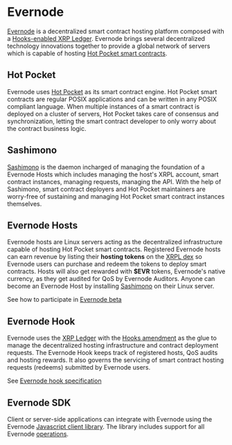 # Evernode
[Evernode](https://evernode.wordpress.com/) is a decentralized smart contract hosting platform composed with a [Hooks-enabled XRP Ledger](https://hooks-testnet.xrpl-labs.com/). Evernode brings several decentralized technology innovations together to provide a global network of servers which is capable of hosting [Hot Pocket smart contracts](#hot-pocket-smart-contracts).

## Hot Pocket
Evernode uses [Hot Pocket](hot-pocket/index.md) as its smart contract engine. Hot Pocket smart contracts are regular POSIX applications and can be written in any POSIX compliant language. When multiple instances of a smart contract is deployed on a cluster of servers, Hot Pocket takes care of consensus and synchronization, letting the smart contract developer to only worry about the contract business logic.

## Sashimono
[Sashimono](sashimono/index.md) is the daemon incharged of managing the foundation of a Evernode Hosts which includes managing the host's XRPL account, smart contract instances, managing requests, managing the API. With the help of Sashimono, smart contract deployers and Hot Pocket maintainers are worry-free of sustaining and managing Hot Pocket smart contract instances themselves.

## Evernode Hosts
Evernode hosts are Linux servers acting as the decentralized infrastructure capable of hosting Hot Pocket smart contracts. Registered Evernode hosts can earn revenue by listing their **hosting tokens** on the [XRPL dex](https://xrpl.org/decentralized-exchange.html) so Evernode users can purchase and redeem the tokens to deploy smart contracts. Hosts will also get rewarded with **$EVR** tokens, Evernode's native currency, as they get audited for QoS by Evernode Auditors. Anyone can become an Evernode Host by installing [Sashimono](sashimono/index.md) on their Linux server.

See how to participate in [Evernode beta](https://github.com/HotPocketDev/evernode-host)

## Evernode Hook
Evernode uses the [XRP Ledger](https://xrpl.org/) with the [Hooks amendment](https://hooks-testnet.xrpl-labs.com/) as the glue to manage the decentralized hosting infrastructure and contract deployment requests. The Evernode Hook keeps track of registered hosts, QoS audits and hosting rewards. It also governs the servicing of smart contract hosting requests (redeems) submitted by Evernode users.

See [Evernode hook specification](evernode/hook-spec.md)

## Evernode SDK
Client or server-side applications can integrate with Evernode using the Evernode [Javascript client library](https://github.com/HotPocketDev/evernode-js-lib). The library includes support for all Evernode [operations](evernode/hook-spec.md#system-operations).
